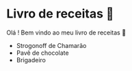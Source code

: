 # Livro de receitas :cake:

Olá ! Bem vindo ao meu livro de receitas :wave:

- Strogonoff de Chamarão
- Pavê de chocolate
- Brigadeiro


